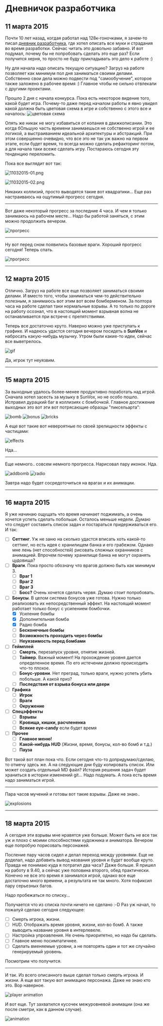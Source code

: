 # Дневничок разработчика

## 11 марта 2015
Почти 10 лет назад, когдая работал над 128к-гоночками, я зачем-то писал [дневник разработчика](https://github.com/miriti/igdc09-race128k/blob/master/DevelopersLog.pas), где хотел описать все муки и страдания во время разработки. Сейчас читать это довольно забавно. И вот подумал, почему бы не попробовать сделать это еще раз? Если получится херня, то просто не буду прикладывать это дело к работе :)

Ну для начала надо описать текущую ситуацию? Загруз на работе позволяет как минимум пол дня заниматься своими делами. Собственно свои дела можно подвести под "самообучение", которое также заложено в рабочее время :) Главное чтобы не сильно отвлекали с другими проектами.

Прошло 2 дня с начала конкурса. Пока есть некоторое видение того, какой будет игра. Почему-то даже перед началом работы я явно увидел какой должна быть цветовая схема в игре и собственно с этого все и началось:
![цветовая схема](../source/palette.png)

Опять же никак не могу избавиться от копания в движкописании. Это когда бОльшую часть времени занимаешься не собственно игрой и ее логикой, а выстраиванием идеальной архитектуры и абстракций. При этом совершенно очевидно, что все это не так уж важно на первом этапе, если будет время, то всегда можно сделать рефакторинг потом, а для начала таки всеже сделать игру. Постараюсь сегодня эту тенденцию переломить.

Пока все выглядит вот так:

![11032015-01.png](log/11032015-01.png)

![11032015-02.png](log/11032015-02.png)

Никаких коллизий, просто выводятся такие вот квадратики... Еще раз настраиваюсь на ощутимый прогресс сегодня.

---

Вот даже некоторый прогресс за последние 4 часа. И чем я только занимаюсь на рабочем месте... Надо бы работой заняться, с этим можно продолжить вечером.

![прогресс](log/11032015-03.jpg)

---

Ну вот перед сном появились базовые враги. Хороший прогресс сегодня! Теперь спать.

![прогресс](log/11032015-04.jpg)

---

## 12 марта 2015
Отлично. Загруз на работе все еще позволяет заниматься своими делами. И вместо того, чтобы заниматься чем-то действительно полезным, я занимаюсь вот этим вот всем бомберменом. За полтора часа на работе сделал таки нормальные взрывы. А то только по дороге на работу осознал, что в настоящий момент взрывная волна не останавливается при встрече с препятствиями.

Теперь все достаточно круто. Наверно можно уже приступать к графике. И надеюсь удастся сегодня вечером посидеть в **SunVox** и набросать какую-нибудь музычку. Утром были какие-то идеи, сейчас все выветрелось.

![gif](log/12032015-01.gif)

Да, игрок тут неуязвим.

---

## 15 марта 2015
За выходные удалось более-менее продуктивно поработать над игрой. Сначала хотел засесть за музыку в SunVox, но не особо пошло. Исправил дурацкий баг в коллизиях с бомбочкой. Главное достижение выходных это вот эти вот потрясающие образцы "пиксельарта":

![bomb](log/15032015-bomb.png) ![bonus](log/15032015-bonus.png) ![bricks](log/15032015-bricks.png)

А еще вот такие вот невероятные по своей зрелищности эффекты с частицами:

![effects](log/15032015-effects.gif)

Нда...

----

Еще немного.. совсем немного прогресса. Нарисовал пару иконок. Нда.

![addbomb](log/15032015-add-bomb.png) ![radio](log/15032015-radio.png)

Завтра надо будет сосредоточиться на врагах и их анимации.

---

## 16 марта 2015

Я уже начинаю ощущать что время начинает поджимать, а очень хочется успеть сделать побольше. Осталось меньше недели. Думаю что следует составить список задач и постараться придерживаться его. И так:

- [ ] **Сеттинг**. Уж не заню на сколько удастся вписать хоть какой-то сеттинг, но есть идея с хранилищем банка и его грабежом. Однако мне лень (нет способностей) рисовать сложных охранников с анимацией. Впрочем почему хранилище банка не могут охранять цудовища?
- [ ] **Враги**. Пока просто обозначу что врагов должно быть как минимум 3.
  - [ ] **Враг 1**
  - [ ] **Враг 2**
  - [ ] **Враг 3**
  - [ ] **Босс?** Очень хочется сделать червя. Думаю стоит попробовать.
- [ ] **Бонусы**. В целом система бонусов уже готова. Нужно только реализовать их непосредственный эффект. На настоящий момент работает только бонус с усилением бомбочки.
  - [x] Усиление бомбы
  - [x] Дополнительная бомба
  - [x] Радио бомба
  - [ ] **Бесконечные бомбы**
  - [ ] **Возможность проходить через бомбы**
  - [ ] **Неуязвимость перед бомбами**
- [ ] **Геймплей**
  - [ ] **Смерть**, перезапуск уровня, отнятие жизней.
  - [ ] **Таймер**. Важный момент! На прохождение уровня дается определенное время. По его истечении должно происходить что-то плохое.
  - [ ] **Бонус-уровни**. Нет преград, только враги, нужно успеть убить побольше. А какой приз?
  - [ ] **Последствия от взрыва бонуса или двери**
- [ ] **Графика**
  - [ ] **Игрок**
  - [ ] **Враги**
  - [ ] **Окружение**
- [ ] **Спецэффекты**
  - [ ] **Взрывы**
  - [ ] **Кровища, кишки, расчлененка**
  - [ ] **Всякие eye-candy** если будет время
- [ ] **Прочее**
  - [ ] **Главное меню!**
  - [ ] **Какой-нибудь HUD** (Жизни, время, бонусы, кол-во бомб и т.д.)
  - [ ] **Пауза**

Вот такой вот план пока что. Если сегодня что-то допридумаю/сделаю, то отмечу здесь же. А на следующие дни буду копировать список. Или может создать отдельный MD файл? История решения задач будет храниться в истории изменений git... Надо подумать. А пока есть время надо заниматься игрой.

---
Пара часов мучений и готовы вот такие взрывы. Даже не знаю..

![explosions](log/17032015-explosions.gif)

---

## 18 марта 2015
А сегодня эти взрывы мне нравятся уже больше. Может быть не все так уж и плохо с моими способностями художника и аниматора. Вечером еще попробую порисовать персонажей.

Посление пару часов сидел и делал переход между уровнями. Еще не доделал, надо добавить вывод названия уровня и будет вообще круто. Правда не понимаю куда я потратил два часа? Даже больше. Я пришел на работу в 9.40, а сейчас уже половина второго, обед практически. Конечно не все это время я занимался игрой, однако все еще достаточно много времени, а результата не так много. Хотя пофиксил пару серьезных багов.

Надо пробежаться по списку...

Получается что из списка почти ничего не сделано :-D Раз уж начал, то пожалуй сделаю сегодня следующее:

- [ ] Смерть игрока, жизни.
- [ ] HUD. Отображать время уровня, жизни, кол-во бомб. А также выводить название уровня в интерлевеле.
- [ ] Настройка упроавления. Не очень приоритетно, но надо бы сделать.
- [ ] Главное меню посимпатичнее.
- [ ] Сделать вменяемые уровни, а не повторять один и тот же случайно генерируемый уровень.

Посмотрим что получится.

---
И так.
Из всего описанного выше сделал только смерть игрока. И жизни.
А еще вот такую вот анимацию персонажа. Даже не знаю кто это. Вор наверное.

![player animation](log/18032015-player-anim.gif)

И вот еще. Тут захватился кусочек межуровневой анимации (она же после сметри, как в данном случае).

![animation](log/18032015-player-running.gif)
